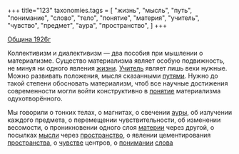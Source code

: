 +++
title="123"
taxonomies.tags = [
 "жизнь",
 "мысль",
 "путь",
 "понимание",
 "слово",
 "тело",
 "понятие",
 "материя",
 "учитель",
 "чувство",
 "предмет",
 "аура",
 "пространство",
]
+++

[Община 1926г](/agni/1926)

Коллективизм и диалективизм — два пособия при мышлении о материализме. Существо материализма являет особую подвижность, не минуя ни одного явления [жизни](/tags/жизнь). [Учитель](/tags/учитель) являет лишь вехи нужные. Можно развивать положения, мысля сказанными [путями](/tags/путь). Нужно до такой степени обосновать материализм, чтоб все научные достижения современности могли войти конструктивно в [понятие](/tags/понятие) материализма одухотворённого.   

Мы говорили о тонких телах, о магнитах, о свечении [ауры](/tags/аура), об излучении каждого предмета, о перемещении чувствительности, об изменении весомости, о проникновении одного слоя [материи](/tags/материя) через другой, о посылках [мысли](/tags/мысль) через [пространство](/tags/пространство), о явлении цементирования [пространства](/tags/пространство), о [чувстве](/tags/чувство) центров, о [понимании](/tags/понимание) [слова](/tags/слово) 